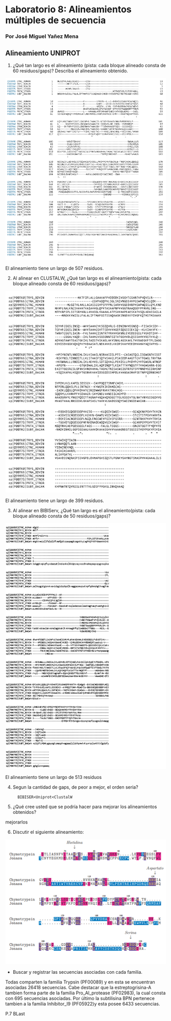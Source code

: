 # Laboratorio 8: Alineamientos múltiples de secuencia

### Por José Miguel Yañez Mena

## Alineamiento UNIPROT

1. ¿Qué tan largo es el alineamiento (pista: cada bloque alineado consta de 60 residuos/gaps)?
Describa el alineamiento obtenido.

![imagen alieneamiento](https://github.com/Peepcross/GR8-LAB-M8/blob/master/alinean2.png)

El alineamiento tiene un largo de 507 residuos. 

2. Al alinear en CLUSTALW, ¿Qué tan largo es el alineamiento(pista: cada bloque alineado consta de 60 residuos/gaps)?

![imagen clustalw](https://github.com/Peepcross/GR8-LAB-M8/blob/master/clustalienean.png)

El alineamiento tiene un largo de 399 residuos.

3. Al alinear en BIBIServ, ¿Qué tan largo es el alineamiento(pista: cada bloque alineado consta de 50 residuos/gaps)?

![imagen bibiserv](https://github.com/Peepcross/GR8-LAB-M8/blob/master/bibisertv.png)

El alineamiento tiene un largo de 513 residuos 

4. Segun la cantidad de gaps, de peor a mejor, el orden seria?

         BIBISER<Uniprot<ClustalW

5. ¿Qué cree usted que se podría hacer para mejorar los alineamientos obtenidos?

mejorarlos

6.  Discutir el siguiente alineamiento:

![imagen:jonasa](https://github.com/Peepcross/GR8-LAB-M8/blob/master/jonasa.png)

* Buscar y registrar las secuencias asociadas con cada familia.

Todas comparten la familia Trypsin (PF00089) y en esta se encuentran asociadas 26418 secuencias. Cabe destacar que la estreptogrisina-A tambien forma parte de la familia Pro_Al_protease (PF02983), la cual consta con 695 secuencias asociadas. Por último la subtilisina BPN pertenece tambien a la familia Inhibitor_I9 (PF05922)y esta posee 6433 secuencias.

P.7 BLast 









